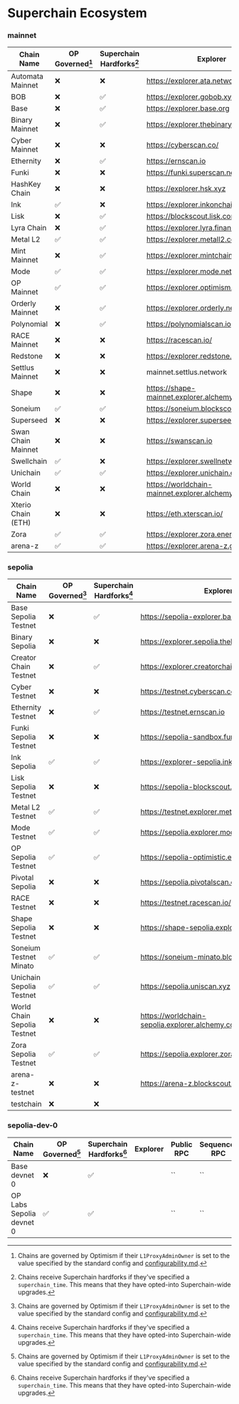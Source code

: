 # Superchain Ecosystem

### mainnet

| Chain Name | OP Governed[^1] | Superchain Hardforks[^2] | Explorer | Public RPC | Sequencer RPC
|---|---|---|---|---|---|
| Automata Mainnet | ❌ | ❌ | https://explorer.ata.network | `https://rpc.ata.network` | `https://automata-mainnet.alt.technology/` |
| BOB | ❌ | ✅ | https://explorer.gobob.xyz | `https://rpc.gobob.xyz` | `https://rpc.gobob.xyz` |
| Base | ❌ | ✅ | https://explorer.base.org | `https://mainnet.base.org` | `https://mainnet-sequencer.base.org` |
| Binary Mainnet | ❌ | ✅ | https://explorer.thebinaryholdings.com | `https://rpc.zero.thebinaryholdings.com` | `https://sequencer.bnry.mainnet.zeeve.net` |
| Cyber Mainnet | ❌ | ❌ | https://cyberscan.co/ | `https://rpc.cyber.co` | `https://cyber.alt.technology/` |
| Ethernity | ❌ | ✅ | https://ernscan.io | `https://mainnet.ethernitychain.io` | `https://mainnet.ethernitychain.io` |
| Funki | ❌ | ❌ | https://funki.superscan.network | `https://rpc-mainnet.funkichain.com` | `https://rpc-mainnet.funkichain.com` |
| HashKey Chain | ❌ | ❌ | https://explorer.hsk.xyz | `https://mainnet.hsk.xyz` | `https://hashkeychain-mainnet.alt.technology` |
| Ink | ✅ | ❌ | https://explorer.inkonchain.com | `https://rpc-gel.inkonchain.com` | `https://rpc-gel.inkonchain.com` |
| Lisk | ❌ | ✅ | https://blockscout.lisk.com | `https://rpc.api.lisk.com` | `https://rpc.api.lisk.com` |
| Lyra Chain | ❌ | ✅ | https://explorer.lyra.finance | `https://rpc.lyra.finance` | `https://rpc.lyra.finance` |
| Metal L2 | ✅ | ✅ | https://explorer.metall2.com | `https://rpc.metall2.com` | `https://rpc.metall2.com` |
| Mint Mainnet | ❌ | ✅ | https://explorer.mintchain.io | `https://rpc.mintchain.io` | `https://rpc.mintchain.io` |
| Mode | ✅ | ✅ | https://explorer.mode.network | `https://mainnet.mode.network` | `https://mainnet-sequencer.mode.network` |
| OP Mainnet | ✅ | ✅ | https://explorer.optimism.io | `https://mainnet.optimism.io` | `https://mainnet-sequencer.optimism.io` |
| Orderly Mainnet | ❌ | ✅ | https://explorer.orderly.network | `https://rpc.orderly.network` | `https://rpc.orderly.network` |
| Polynomial | ❌ | ✅ | https://polynomialscan.io | `https://rpc.polynomial.fi` | `https://rpc.polynomial.fi` |
| RACE Mainnet | ❌ | ❌ | https://racescan.io/ | `https://racemainnet.io` | `https://racemainnet.io` |
| Redstone | ❌ | ❌ | https://explorer.redstone.xyz | `https://rpc.redstonechain.com` | `https://rpc.redstonechain.com` |
| Settlus Mainnet | ❌ | ❌ | mainnet.settlus.network | `https://settlus-mainnet.g.alchemy.com/public` | `https://settlus-mainnet-sequencer.g.alchemy.com/` |
| Shape | ❌ | ❌ | https://shape-mainnet.explorer.alchemy.com/ | `https://mainnet.shape.network/` | `https://shape-mainnet-sequencer.g.alchemy.com` |
| Soneium | ✅ | ✅ | https://soneium.blockscout.com/ | `https://rpc.soneium.org` | `https://rpc.soneium.org` |
| Superseed | ❌ | ❌ | https://explorer.superseed.xyz | `https://mainnet.superseed.xyz` | `https://mainnet.superseed.xyz` |
| Swan Chain Mainnet | ❌ | ❌ | https://swanscan.io | `https://mainnet-rpc.swanchain.org` | `https://sequencer-mainnet.swanchain.org` |
| Swellchain | ✅ | ❌ | https://explorer.swellnetwork.io | `https://swell-mainnet.alt.technology` | `https://swell-mainnet.alt.technology` |
| Unichain | ✅ | ✅ | https://explorer.unichain.org | `https://mainnet.unichain.org` | `https://mainnet-sequencer.unichain.org` |
| World Chain | ❌ | ❌ | https://worldchain-mainnet.explorer.alchemy.com/ | `https://worldchain-mainnet.g.alchemy.com/public` | `https://worldchain-mainnet-sequencer.g.alchemy.com` |
| Xterio Chain (ETH) | ❌ | ❌ | https://eth.xterscan.io/ | `https://xterio-eth.alt.technology/` | `https://xterio-eth.alt.technology/` |
| Zora | ✅ | ✅ | https://explorer.zora.energy | `https://rpc.zora.energy` | `https://rpc.zora.energy` |
| arena-z | ✅ | ✅ | https://explorer.arena-z.gg | `https://rpc.arena-z.gg` | `https://rpc.arena-z.gg` |
### sepolia

| Chain Name | OP Governed[^1] | Superchain Hardforks[^2] | Explorer | Public RPC | Sequencer RPC
|---|---|---|---|---|---|
| Base Sepolia Testnet | ❌ | ✅ | https://sepolia-explorer.base.org | `https://sepolia.base.org` | `https://sepolia-sequencer.base.org` |
| Binary Sepolia | ❌ | ❌ | https://explorer.sepolia.thebinaryholdings.com | `https://rpc.testnet.thebinaryholdings.com` | `https://sequencer.rpc.bnry.testnet.zeeve.net` |
| Creator Chain Testnet | ❌ | ✅ | https://explorer.creatorchain.io | `https://rpc.creatorchain.io` | `https://rpc.creatorchain.io` |
| Cyber Testnet | ❌ | ❌ | https://testnet.cyberscan.co/ | `https://rpc.testnet.cyber.co` | `https://cyber.alt.technology/` |
| Ethernity Testnet | ❌ | ✅ | https://testnet.ernscan.io | `https://testnet.ethernitychain.io` | `https://testnet.ethernitychain.io` |
| Funki Sepolia Testnet | ❌ | ❌ | https://sepolia-sandbox.funkichain.com/ | `https://funki-testnet.alt.technology` | `https://funki-testnet.alt.technology` |
| Ink Sepolia | ✅ | ✅ | https://explorer-sepolia.inkonchain.com | `https://rpc-gel-sepolia.inkonchain.com` | `https://rpc-gel-sepolia.inkonchain.com` |
| Lisk Sepolia Testnet | ❌ | ❌ | https://sepolia-blockscout.lisk.com | `https://rpc.sepolia-api.lisk.com` | `https://rpc.sepolia-api.lisk.com` |
| Metal L2 Testnet | ✅ | ✅ | https://testnet.explorer.metall2.com | `https://testnet.rpc.metall2.com` | `https://testnet.rpc.metall2.com` |
| Mode Testnet | ✅ | ✅ | https://sepolia.explorer.mode.network | `https://sepolia.mode.network` | `https://sepolia.mode.network` |
| OP Sepolia Testnet | ✅ | ✅ | https://sepolia-optimistic.etherscan.io | `https://sepolia.optimism.io` | `https://sepolia-sequencer.optimism.io` |
| Pivotal Sepolia | ❌ | ❌ | https://sepolia.pivotalscan.org/ | `https://sepolia.pivotalprotocol.com/` | `https://sepolia.pivotalprotocol.com/` |
| RACE Testnet | ❌ | ❌ | https://testnet.racescan.io/ | `https://racetestnet.io` | `https://racetestnet.io` |
| Shape Sepolia Testnet | ❌ | ❌ | https://shape-sepolia.explorer.alchemy.com/ | `https://sepolia.shape.network/` | `https://shape-sepolia-sequencer.g.alchemy.com` |
| Soneium Testnet Minato | ✅ | ✅ | https://soneium-minato.blockscout.com/ | `https://rpc.minato.soneium.org` | `https://rpc.minato.soneium.org` |
| Unichain Sepolia Testnet | ✅ | ✅ | https://sepolia.uniscan.xyz | `https://sepolia.unichain.org` | `https://sepolia-sequencer.unichain.org` |
| World Chain Sepolia Testnet | ❌ | ❌ | https://worldchain-sepolia.explorer.alchemy.com/ | `https://worldchain-sepolia.g.alchemy.com/public` | `https://worldchain-sepolia-sequencer.g.alchemy.com` |
| Zora Sepolia Testnet | ✅ | ✅ | https://sepolia.explorer.zora.energy | `https://sepolia.rpc.zora.energy` | `https://sepolia.rpc.zora.energy` |
| arena-z-testnet | ❌ | ❌ | https://arena-z.blockscout.com | `https://rpc.arena-z.t.raas.gelato.cloud` | `https://rpc.arena-z.t.raas.gelato.cloud` |
| testchain | ❌ | ❌ |  | `` | `` |
### sepolia-dev-0

| Chain Name | OP Governed[^1] | Superchain Hardforks[^2] | Explorer | Public RPC | Sequencer RPC
|---|---|---|---|---|---|
| Base devnet 0 | ❌ | ✅ |  | `` | `` |
| OP Labs Sepolia devnet 0 | ✅ | ✅ |  | `` | `` |


[^1]: Chains are governed by Optimism if their `L1ProxyAdminOwner` is set to the value specified by the standard config and [configurability.md](https://github.com/ethereum-optimism/specs/blob/main/specs/protocol/configurability.md#l1-proxyadmin-owner).
[^2]: Chains receive Superchain hardforks if they've specified a `superchain_time`. This means that they have opted-into Superchain-wide upgrades.
